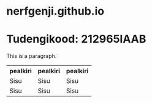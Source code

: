 # nerfgenji.github.io

<!DOCTYPE html>
<html>
<head>
<title>Page Title</title>
</head>
<body>
  
<h1>Tudengikood: 212965IAAB</h1>
<p>This is a paragraph.</p>
<table>
  <tr>
    <th>pealkiri</th>
    <th>pealkiri</th>
    <th>pealkiri</th>
  </tr>
  <tr>
    <td>Sisu</td>
    <td>Sisu</td>
    <td>Sisu</td>
  </tr>
  <tr>
    <td>Sisu</td>
    <td>Sisu</td>
    <td>Sisu</td>
  </tr>
</table>

</body>
</html>
